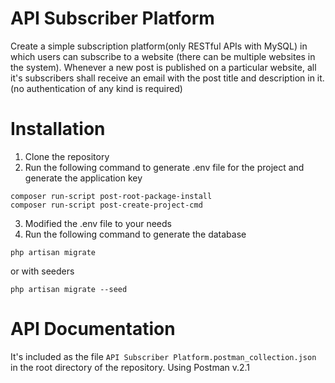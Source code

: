 # API Subscriber Platform

Create a simple subscription platform(only RESTful APIs with MySQL) in which users can subscribe to a website (there can be multiple websites in the system). Whenever a new post is published on a particular website, all it's subscribers shall receive an email with the post title and description in it. (no authentication of any kind is required)


# Installation
1. Clone the repository
2. Run the following command to generate .env file for the project and generate the application key
```
composer run-script post-root-package-install
composer run-script post-create-project-cmd
```
3. Modified the .env file to your needs
4. Run the following command to generate the database
```
php artisan migrate
```
or with seeders
```
php artisan migrate --seed
```

# API Documentation
It's included as the file `API Subscriber Platform.postman_collection.json` in the root directory of the repository. Using Postman v.2.1


